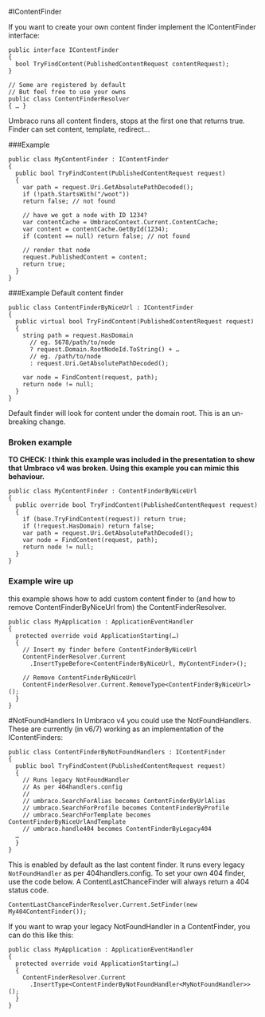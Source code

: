 #IContentFinder

If you want to create your own content finder implement the IContentFinder interface:

	public interface IContentFinder
	{
	  bool TryFindContent(PublishedContentRequest contentRequest);
	}
	
    // Some are registered by default
	// But feel free to use your owns
	public class ContentFinderResolver
	{ … }

Umbraco runs all content finders, stops at the first one that returns true.
Finder can set content, template, redirect…

###Example 

    public class MyContentFinder : IContentFinder
    {
      public bool TryFindContent(PublishedContentRequest request)
      {
        var path = request.Uri.GetAbsolutePathDecoded();
        if (!path.StartsWith("/woot"))
        return false; // not found

        // have we got a node with ID 1234?
        var contentCache = UmbracoContext.Current.ContentCache;
        var content = contentCache.GetById(1234);
        if (content == null) return false; // not found

        // render that node
        request.PublishedContent = content;
        return true;
      }
    }

###Example Default content finder

    public class ContentFinderByNiceUrl : IContentFinder
    {
      public virtual bool TryFindContent(PublishedContentRequest request)
      {
        string path = request.HasDomain
          // eg. 5678/path/to/node
          ? request.Domain.RootNodeId.ToString() + …
          // eg. /path/to/node
          : request.Uri.GetAbsolutePathDecoded();
      
        var node = FindContent(request, path);
        return node != null;
      }
    }

Default finder will look for content under the domain root.
This is an un-breaking change.

### Broken example

**TO CHECK: I think this example was included in the presentation to show that Umbraco v4 was broken. Using this example you can mimic this behaviour.**

    public class MyContentFinder : ContentFinderByNiceUrl
    {
      public override bool TryFindContent(PublishedContentRequest request)
      {
        if (base.TryFindContent(request)) return true;
        if (!request.HasDomain) return false;
        var path = request.Uri.GetAbsolutePathDecoded();
        var node = FindContent(request, path);
        return node != null;
      }
    }

### Example wire up

this example shows how to add custom content finder to (and how to remove ContentFinderByNiceUrl from) the ContentFinderResolver.

    public class MyApplication : ApplicationEventHandler
    {
      protected override void ApplicationStarting(…) 
      {
        // Insert my finder before ContentFinderByNiceUrl
        ContentFinderResolver.Current
          .InsertTypeBefore<ContentFinderByNiceUrl, MyContentFinder>();

        // Remove ContentFinderByNiceUrl
        ContentFinderResolver.Current.RemoveType<ContentFinderByNiceUrl>();
      }
    }

#NotFoundHandlers
In Umbraco v4 you could use the NotFoundHandlers.  These are currently (in v6/7) working as an implementation of the IContentFinders:

    public class ContentFinderByNotFoundHandlers : IContentFinder
    {
      public bool TryFindContent(PublishedContentRequest request)
      {
        // Runs legacy NotFoundHandler
        // As per 404handlers.config
        //
        // umbraco.SearchForAlias becomes ContentFinderByUrlAlias
        // umbraco.SearchForProfile becomes ContentFinderByProfile
        // umbraco.SearchForTemplate becomes ContentFinderByNiceUrlAndTemplate
        // umbraco.handle404 becomes ContentFinderByLegacy404
      …
      }
    } 

This is enabled by default as the last content finder.  It runs every legacy `NotFoundHandler` as per 404handlers.config.  To set your own 404 finder, use the code below.  A ContentLastChanceFinder will always return a 404 status code.

    ContentLastChanceFinderResolver.Current.SetFinder(new My404ContentFinder());

If you want to wrap your legacy NotFoundHandler in a ContentFinder, you can do this like this:

    public class MyApplication : ApplicationEventHandler
    {
      protected override void ApplicationStarting(…)
      {
        ContentFinderResolver.Current
          .InsertType<ContentFinderByNotFoundHandler<MyNotFoundHandler>>();
      }
    }

